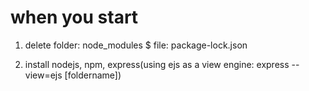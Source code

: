 # when you start

1. delete folder: node_modules $ file: package-lock.json

2. install nodejs, npm, express(using ejs as a view engine: express --view=ejs [foldername])
